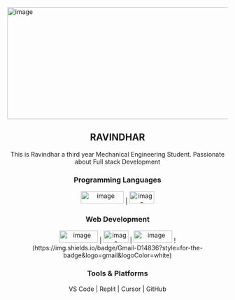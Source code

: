 <img width="1024" height="256" alt="image" src="https://github.com/user-attachments/assets/c2ee66f2-4515-4ca5-bc01-96d8ea0f945f" />

<center><h2>RAVINDHAR</h2>

This is Ravindhar a third year Mechanical Engineering Student. Passionate about Full stack Development

<h3>Programming Languages</h3>
 <img width="98" height="28" alt="image" src="https://github.com/user-attachments/assets/b5c7066e-3fdd-4f33-a2f9-4b255e6000ca" />
|  <img width="57" height="28" alt="image" src="https://github.com/user-attachments/assets/148f6535-4f62-4b17-91a6-4cced302ac1e" />

<br>
<h3>Web Development</h3>
<img width="88" height="28" alt="image" src="https://github.com/user-attachments/assets/99ccf4ac-096b-4617-9716-dd455b42703b" />
 | <img width="57" height="28" alt="image" src="https://github.com/user-attachments/assets/39ad5c4a-2078-42ff-ab17-9cf86ffd9a3f" />
 | <img width="88" height="28" alt="image" src="https://github.com/user-attachments/assets/58e5abd5-e272-4bb8-ad02-025dabed725f" />
!(https://img.shields.io/badge/Gmail-D14836?style=for-the-badge&logo=gmail&logoColor=white)
<br> 
<h3>Tools & Platforms</h3>
VS Code | Replit | Cursor | GitHub
</center>


<!--
**Ravindhar2005/Ravindhar2005** is a ✨ _special_ ✨ repository because its `README.md` (this file) appears on your GitHub profile.

Here are some ideas to get you started:

-  I’m currently working on ...
-  I’m currently learning ...
-  I’m looking to collaborate on ...
-  I’m looking for help with ...
-  Ask me about ...
-  How to reach me: ...
-  Pronouns: ...
-  Fun fact: ...
-->
